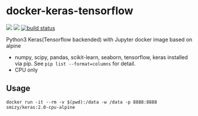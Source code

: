 # docker-keras-tensorflow
[![](https://images.microbadger.com/badges/image/smizy/keras.svg)](https://microbadger.com/images/smizy/keras "Get your own image badge on microbadger.com") 
[![](https://images.microbadger.com/badges/version/smizy/keras.svg)](https://microbadger.com/images/smizy/keras "Get your own version badge on microbadger.com")
[![build status](https://gitlab.com/smizy/docker-keras-tensorflow/badges/master/build.svg)](https://gitlab.com/smizy/docker-keras-tensorflow/commits/master)

Python3 Keras(Tensorflow backended) with Jupyter docker image based on alpine 

* numpy, scipy, pandas, scikit-learn, seaborn, tensorflow, keras installed via pip. See `pip list --format=columns` for detail.
* CPU only

## Usage
```
docker run -it --rm -v $(pwd):/data -w /data -p 8888:8888 smizy/keras:2.0-cpu-alpine